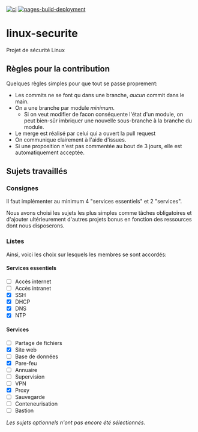 [![ci](https://github.com/IRS-projets/linux-securite/actions/workflows/ci.yml/badge.svg?event=push)](https://github.com/IRS-projets/linux-securite/actions/workflows/ci.yml)
[![pages-build-deployment](https://github.com/IRS-projets/linux-securite/actions/workflows/pages/pages-build-deployment/badge.svg)](https://github.com/IRS-projets/linux-securite/actions/workflows/pages/pages-build-deployment)
# linux-securite
Projet de sécurité Linux

## Règles pour la contribution

Quelques règles simples pour que tout se passe proprement:

 - Les commits ne se font qu dans une branche, *aucun* commit dans le main.
 - On a une branche par module *minimum*. 
   - Si on veut modifier de facon conséquente l'état d'un module, on peut bien-sûr imbriquer une nouvelle sous-branche à la branche du module. 
 - Le merge est réalisé par celui qui a ouvert la pull request
 - On communique clairement à l'aide d'issues.
 - Si une proposition n'est pas commentée au bout de 3 jours, elle est automatiquement acceptée. 

## Sujets travaillés

### Consignes

Il faut implémenter au minimum 4 "services essentiels" et 2 "services".

Nous avons choisi les sujets les plus simples comme tâches obligatoires et d'ajouter ultérieurement d'autres projets bonus en fonction des ressources dont nous disposerons. 

### Listes

Ainsi, voici les choix sur lesquels les membres se sont accordés:

#### Services essentiels

 - [ ] Accès internet
 - [ ] Accès intranet
 - [x] SSH
 - [x] DHCP
 - [x] DNS
 - [x] NTP

#### Services

 - [ ] Partage de fichiers
 - [x] Site web
 - [ ] Base de données
 - [x] Pare-feu
 - [ ] Annuaire
 - [ ] Supervision
 - [ ] VPN
 - [x] Proxy
 - [ ] Sauvegarde
 - [ ] Conteneurisation
 - [ ] Bastion

*Les sujets optionnels n'ont pas encore été sélectionnés.*
